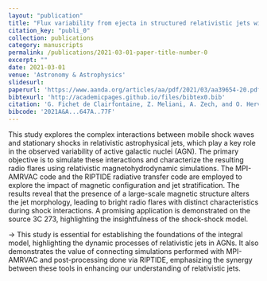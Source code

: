 ```yaml
---
layout: "publication"
title: "Flux variability from ejecta in structured relativistic jets with large-scale magnetic fields"
citation_key: "publi_0"
collection: publications
category: manuscripts
permalink: /publications/2021-03-01-paper-title-number-0
excerpt: ""
date: 2021-03-01
venue: 'Astronomy & Astrophysics'
slidesurl:
paperurl: 'https://www.aanda.org/articles/aa/pdf/2021/03/aa39654-20.pdf'
bibtexurl: 'http://academicpages.github.io/files/bibtex0.bib'
citation: 'G. Fichet de Clairfontaine, Z. Meliani, A. Zech, and O. Hervet (2021). "Flux variability from ejecta in structured relativistic jets with large-scale magnetic fields." <i>Astronomy & Astrophysics</i>. Volume 647, A77, 18 pp.'
bibcode: '2021A&A...647A..77F'
---
```


This study explores the complex interactions between mobile shock waves and stationary shocks in relativistic astrophysical jets, which play a key role in the observed variability of active galactic nuclei (AGN). The primary objective is to simulate these interactions and characterize the resulting radio flares using relativistic magnetohydrodynamic simulations. The MPI-AMRVAC code and the RIPTIDE radiative transfer code are employed to explore the impact of magnetic configuration and jet stratification. The results reveal that the presence of a large-scale magnetic structure alters the jet morphology, leading to bright radio flares with distinct characteristics during shock interactions. A promising application is demonstrated on the source 3C 273, highlighting the insightfulness of the shock-shock model.

→ This study is essential for establishing the foundations of the integral model, highlighting the dynamic processes of relativistic jets in AGNs. It also demonstrates the value of connecting simulations performed with MPI-AMRVAC and post-processing done via RIPTIDE, emphasizing the synergy between these tools in enhancing our understanding of relativistic jets.